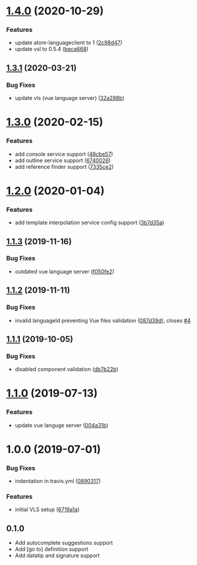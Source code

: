 # [1.4.0](https://github.com/atom-ide-community/atom-ide-vue/compare/v1.3.1...v1.4.0) (2020-10-29)


### Features

* update atom-languageclient to 1 ([2c98d47](https://github.com/atom-ide-community/atom-ide-vue/commit/2c98d47dbaf6d17f649dc6b1c6fa87865302a8d7))
* update vsl to 0.5.4 ([beca668](https://github.com/atom-ide-community/atom-ide-vue/commit/beca66895955de6e3957e9e63391b3820aa965fa))

## [1.3.1](https://github.com/atom-ide-community/atom-ide-vue/compare/v1.3.0...v1.3.1) (2020-03-21)


### Bug Fixes

* update vls (vue language server) ([32a288b](https://github.com/atom-ide-community/atom-ide-vue/commit/32a288b76da63fb9ed76b6ccdaf33e564c1ff660))

# [1.3.0](https://github.com/atom-ide-community/atom-ide-vue/compare/v1.2.0...v1.3.0) (2020-02-15)


### Features

* add console service support ([48cbe57](https://github.com/atom-ide-community/atom-ide-vue/commit/48cbe5781e1e684b3e0f4f78f53bc10fcda79614))
* add outline service support ([6740026](https://github.com/atom-ide-community/atom-ide-vue/commit/67400260b4d222b5c409935274e94e194f810204))
* add reference finder support ([7335ce2](https://github.com/atom-ide-community/atom-ide-vue/commit/7335ce2558482570516c37094ad0a31aef5ab3bf))

# [1.2.0](https://github.com/atom-ide-community/atom-ide-vue/compare/v1.1.3...v1.2.0) (2020-01-04)


### Features

* add template interpolation service config support ([3b7d35a](https://github.com/atom-ide-community/atom-ide-vue/commit/3b7d35a69c7eafd1ffdc237a9a761fff09c2f58a))

## [1.1.3](https://github.com/atom-ide-community/atom-ide-vue/compare/v1.1.2...v1.1.3) (2019-11-16)


### Bug Fixes

* outdated vue language server ([f050fe2](https://github.com/atom-ide-community/atom-ide-vue/commit/f050fe2eff5faa45bd1c6a80613ad62a65bd9376))

## [1.1.2](https://github.com/atom-ide-community/atom-ide-vue/compare/v1.1.1...v1.1.2) (2019-11-11)


### Bug Fixes

* invalid languageId preventing Vue files validation ([087d39d](https://github.com/atom-ide-community/atom-ide-vue/commit/087d39d)), closes [#4](https://github.com/atom-ide-community/atom-ide-vue/issues/4)

## [1.1.1](https://github.com/atom-ide-community/atom-ide-vue/compare/v1.1.0...v1.1.1) (2019-10-05)


### Bug Fixes

* disabled component validation ([db7b22b](https://github.com/atom-ide-community/atom-ide-vue/commit/db7b22b))

# [1.1.0](https://github.com/atom-ide-community/atom-ide-vue/compare/v1.0.0...v1.1.0) (2019-07-13)


### Features

* update vue languge server ([004a31b](https://github.com/atom-ide-community/atom-ide-vue/commit/004a31b))

# 1.0.0 (2019-07-01)


### Bug Fixes

* indentation in travis.yml ([0890317](https://github.com/atom-ide-community/atom-ide-vue/commit/0890317))


### Features

* initial VLS setup ([6719a1a](https://github.com/atom-ide-community/atom-ide-vue/commit/6719a1a))

## 0.1.0
* Add autocomplete suggestions support
* Add [go to] definition support
* Add datatip and signature support
